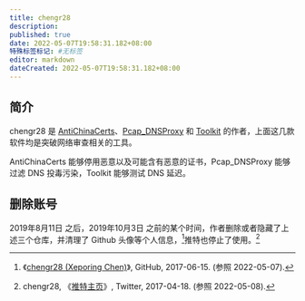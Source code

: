 ```yaml
---
title: chengr28
description:
published: true
date: 2022-05-07T19:58:31.182+08:00
特殊标签标记: #无标签
editor: markdown
dateCreated: 2022-05-07T19:58:31.182+08:00
---
```


## 简介

chengr28 是 [AntiChinaCerts](/software/AntiChinaCerts.md)、[Pcap_DNSProxy](https://web.archive.org/web/20170511184906/https://github.com/chengr28/Pcap_DNSProxy) 和 [Toolkit](https://web.archive.org/web/20180611003034/https://github.com/chengr28/Toolkit) 的作者，上面这几款软件均是突破网络审查相关的工具。

AntiChinaCerts 能够停用恶意以及可能含有恶意的证书，Pcap_DNSProxy 能够过滤 DNS 投毒污染，Toolkit 能够测试 DNS 延迟。

## 删除账号

2019年8月11日 之后，2019年10月3日 之前的某个时间，作者删除或者隐藏了上述三个仓库，并清理了 Github 头像等个人信息，[^g_c28]推特也停止了使用。[^t_c28]

[^g_c28]: 《[chengr28 (Xeporing Chen)](https://web.archive.org/web/20170615034006/https://github.com/chengr28)》, GitHub, 2017-06-15. (参照 2022-05-07).

[^t_c28]: chengr28, 《[推特主页](https://web.archive.org/web/20170418175956/https://twitter.com/chengr28)》, Twitter, 2017-04-18. (参照 2022-05-08).
